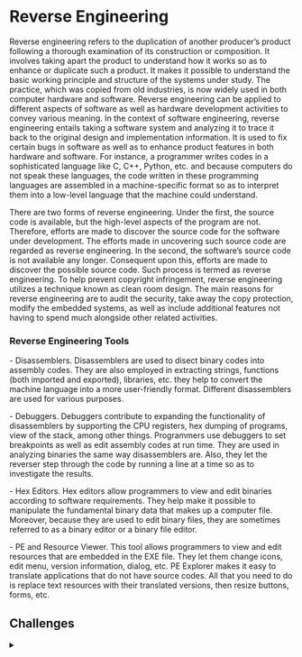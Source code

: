 <H1>Reverse Engineering</H1>
<p></p>
Reverse engineering refers to the duplication of another producer’s product following a thorough examination of its construction or composition. It involves taking apart the product to understand how it works so as to enhance or duplicate such a product. It makes it possible to understand the basic working principle and structure of the systems under study. The practice, which was copied from old industries, is now widely used in both computer hardware and software. Reverse engineering can be applied to different aspects of software as well as hardware development activities to convey various meaning. In the context of software engineering, reverse engineering entails taking a software system and analyzing it to trace it back to the original design and implementation information. It is used to fix certain bugs in software as well as to enhance product features in both hardware and software. For instance, a programmer writes codes in a sophisticated language like C, C++, Python, etc. and because computers do not speak these languages, the code written in these programming languages are assembled in a machine-specific format so as to interpret them into a low-level language that the machine could understand.
<p></p>
There are two forms of reverse engineering. Under the first, the source code is available, but the high-level aspects of the program are not. Therefore, efforts are made to discover the source code for the software under development. The efforts made in uncovering such source code are regarded as reverse engineering. In the second, the software’s source code is not available any longer. Consequent upon this, efforts are made to discover the possible source code. Such process is termed as reverse engineering. To help prevent copyright infringement, reverse engineering utilizes a technique known as clean room design. The main reasons for reverse engineering are to audit the security, take away the copy protection, modify the embedded systems, as well as include additional features not having to spend much alongside other related activities.
<p></p>
<H3>Reverse Engineering Tools</H3>
<p></p>
- Disassemblers. Disassemblers are used to disect binary codes into assembly codes. They are also employed in extracting strings, functions (both imported and exported), libraries, etc. they help to convert the machine language into a more user-friendly format. Different disassemblers are used for various purposes.
<p></p>
- Debuggers. Debuggers contribute to expanding the functionality of disassemblers by supporting the CPU registers, hex dumping of programs, view of the stack, among other things. Programmers use debuggers to set breakpoints as well as edit assembly codes at run time. They are used in analyzing binaries the same way disassemblers are. Also, they let the reverser step through the code by running a line at a time so as to investigate the results.
<p></p>
- Hex Editors. Hex editors allow programmers to view and edit binaries according to software requirements. They help make it possible to manipulate the fundamental binary data that makes up a computer file. Moreover, because they are used to edit binary files, they are sometimes referred to as a binary editor or a binary file editor.
<p></p>
- PE and Resource Viewer. This tool allows programmers to view and edit resources that are embedded in the EXE file. They let them change icons, edit menu, version information, dialog, etc. PE Explorer makes it easy to translate applications that do not have source codes. All that you need to do is replace text resources with their translated versions, then resize buttons, forms, etc.
<p></p>
<H2>Challenges</H2>
<details>
    <summary></summary>
<p></p>
<details>
    <summary>CSC</summary>
<p></p>
<details>
    <summary>CSC - 2020</summary>
<p></p>
<a href="https://github.com/Shadow-Admins/Cyber_Club/blob/d4e6c186cedba8482ca3125110e45d9c25b89f01/Starting_Point/Reversing/Challenges/CSC_2020/Fishing_Sweepstakes/README.md" rel="nofollow">Fishing Sweepstakes</a>
<p></p>
Fishing Sweepstakes was a 50pt reversing challenge from the CSC 2020.
<p></p>
<hr>
<p></p>
<a href="https://github.com/Shadow-Admins/Cyber_Club/blob/3194fad44d9a60aeb45b084be48ac2ca6764d4ed/Starting_Point/Reversing/Challenges/CSC_2020/Granpa/README.md" rel="nofollow">Grandpa</a>
<p></p>
Grandpa was a series of reversing challenge from the CSC 2020 that were both worth 50pts.
<p></p>
<hr>
<p></p>
<a href="https://github.com/Shadow-Admins/Cyber_Club/blob/3194fad44d9a60aeb45b084be48ac2ca6764d4ed/Starting_Point/Reversing/Challenges/CSC_2020/is-this-java-1/README.md" rel="nofollow">is-this-a-java-1</a>
<p></p>
is-this-a-java-1 was a 50pt reversing challenge from the CSC 2020.
<p></p>
<hr>
<p></p>
<a href="https://github.com/Shadow-Admins/Cyber_Club/blob/3194fad44d9a60aeb45b084be48ac2ca6764d4ed/Starting_Point/Reversing/Challenges/CSC_2020/Password_Manager_3000/README.md" rel="nofollow">Password Manager 3000</a>
<p></p>
Password Manager 3000 was a 50pt reversing challenge from the CSC 2020.
<p></p>
<hr>
<p></p>
<a href="https://github.com/Shadow-Admins/Cyber_Club/blob/3194fad44d9a60aeb45b084be48ac2ca6764d4ed/Starting_Point/Reversing/Challenges/CSC_2020/USPS/README.md" rel="nofollow">USPS</a>
<p></p>
USPS was a 50pt reversing challenge from the CSC 2020.
<p></p>
<hr>
<p></p>
<a href="https://github.com/Shadow-Admins/Cyber_Club/blob/3194fad44d9a60aeb45b084be48ac2ca6764d4ed/Starting_Point/Reversing/Challenges/CSC_2020/Obfuscation_is_the_new_encryption/README.md" rel="nofollow">Obfuscation is the new encryption</a>
<p></p>
Obfuscation is the new encryption was a 50pt reversing challenge from the CSC 2020.
<p></p>
<hr>
<p></p>
<a href="https://github.com/Shadow-Admins/Cyber_Club/blob/47f1fce3c066902b552d53213a994e865691d9bb/Starting_Point/Reversing/Challenges/CSC_2020/Certified_G/README.md" rel="nofollow">Certified G</a>
<p></p>
Certified G was a 50pt reversing challenge from the CSC 2020.
<p></p>
<hr>
<p></p>
<a href="https://github.com/Shadow-Admins/Cyber_Club/blob/3194fad44d9a60aeb45b084be48ac2ca6764d4ed/Starting_Point/Reversing/Challenges/CSC_2020/Magic_Numbers_are_the_best_numbers/README.md" rel="nofollow">Magic Numbers are the best numbers</a>
<p></p>
Magic Numbers are the best numbers was a 50pt reversing challenge from the CSC 2020.
<p></p>
<hr>
<p></p>
<a href="https://github.com/Shadow-Admins/Cyber_Club/blob/3194fad44d9a60aeb45b084be48ac2ca6764d4ed/Starting_Point/Reversing/Challenges/CSC_2020/She_sells_PowerShells/README.md" rel="nofollow">She sells PowerShells</a>
<p></p>
She sells PowerShells was a 50pt reversing challenge from the CSC 2020.
<p></p>
<hr>
<p></p>
<a href="https://github.com/Shadow-Admins/Cyber_Club/blob/7d7c9543373c262d1499724f7dda6dff3219f132/Starting_Point/Reversing/Challenges/CSC_2020/Client_Side_Controls/README.md" rel="nofollow">Client Side Controls</a>
<p></p>
Client Side Controls was a series of reversing challenge from the CSC 2020. The first challenge was worth 50pts and the second was worth 100pts.
<p></p>
<hr>
<p></p>
<a href="https://github.com/Shadow-Admins/Cyber_Club/blob/11555c1a3c7ffded3ba3d5653e6f9d080bb27cb6/Starting_Point/Reversing/Challenges/CSC_2020/Decrypt_the_cRyPT0r/README.md" rel="nofollow">Decrypt the cRyPT0r</a>
<p></p>
Decrypt the cRyPT0r was a series of 5 reversing challenges from the CSC 2020. They were worth 150pts, 100pts, 350pts, 300pts and 200pts respectively.
<p></p>
<hr>
<p></p>
<a href="https://github.com/Shadow-Admins/Cyber_Club/blob/3194fad44d9a60aeb45b084be48ac2ca6764d4ed/Starting_Point/Reversing/Challenges/CSC_2020/The_Flag_is_in_this_Binary/README.md" rel="nofollow">The Flag is in this Binary</a>
<p></p>
The Flag is in this Binary was a 100pt reversing challenge from the CSC 2020.
<p></p>
<hr>
<p></p>
<a href="https://github.com/Shadow-Admins/Cyber_Club/blob/3194fad44d9a60aeb45b084be48ac2ca6764d4ed/Starting_Point/Reversing/Challenges/CSC_2020/Squinting/README.md" rel="nofollow">Squinting</a>
<p></p>
Squinting was a 150pt reversing challenge from the CSC 2020.
<p></p>
<hr>
<p></p>
<a href="https://github.com/Shadow-Admins/Cyber_Club/blob/47f1fce3c066902b552d53213a994e865691d9bb/Starting_Point/Reversing/Challenges/CSC_2020/armed-and-ready/README.md" rel="nofollow">armed-and-ready</a>
<p></p>
armed-and-ready was a 300pt reversing challenge from the CSC 2020.
<p></p>
<hr>
<p></p>
<a href="https://github.com/Shadow-Admins/Cyber_Club/blob/3194fad44d9a60aeb45b084be48ac2ca6764d4ed/Starting_Point/Reversing/Challenges/CSC_2020/Rev_your_Engines/README.md" rel="nofollow">Rev your Engines</a>
<p></p>
Rev your Engines was a 350pt reversing challenge from the CSC 2020.
<p></p>
<hr>
<p></p>
<a href="https://github.com/Shadow-Admins/Cyber_Club/blob/3194fad44d9a60aeb45b084be48ac2ca6764d4ed/Starting_Point/Reversing/Challenges/CSC_2020/halfaesed/README.md" rel="nofollow">halfaesed</a>
<p></p>
halfaesed was a 400pt reversing challenge from the CSC 2020.
<p></p>
<hr>
<p></p>
<a href="https://github.com/Shadow-Admins/Cyber_Club/blob/3194fad44d9a60aeb45b084be48ac2ca6764d4ed/Starting_Point/Reversing/Challenges/CSC_2020/Identify_and_decrypt/README.md" rel="nofollow">Identify and decrypt</a>
<p></p>
Identify and decrypt was a 900pt reversing challenge from the CSC 2020.
<p></p>
</details>
<p></p>
<details>
    <summary>CSC - 2021</summary>
<p></p>
<a href="https://github.com/Shadow-Admins/Cyber_Club/blob/ce182fef59e32c51d868c2f71522df28f44ad94d/Starting_Point/Reversing/Challenges/CSC_2021/Meet_Me_At_The_Coffee_Shop/README.md" rel="nofollow">Meet Me At The Coffee Shop</a>
<p></p>
Meet Me At The Coffee Shop was a 50pt reversing challenge from the CSC 2021.
<p></p>
<hr>
<p></p>
<a href="https://github.com/Shadow-Admins/Cyber_Club/blob/ce182fef59e32c51d868c2f71522df28f44ad94d/Starting_Point/Reversing/Challenges/CSC_2021/Crypter/README.md" rel="nofollow">Crypter</a>
<p></p>
Crypter was a 100pt reversing challenge from the CSC 2021.
<p></p>
<hr>
<p></p>
<a href="https://github.com/Shadow-Admins/Cyber_Club/blob/ce182fef59e32c51d868c2f71522df28f44ad94d/Starting_Point/Reversing/Challenges/CSC_2021/RevDistractor/README.md" rel="nofollow">RevDistractor</a>
<p></p>
RevDistractor was a 450pt reversing challenge from the CSC 2021.
<p></p>
<hr>
<p></p>
<a href="https://github.com/Shadow-Admins/Cyber_Club/blob/ce182fef59e32c51d868c2f71522df28f44ad94d/Starting_Point/Reversing/Challenges/CSC_2021/Some_Art/README.md" rel="nofollow">Some Art</a>
<p></p>
Some Art was a 600pt reversing challenge from the CSC 2021.
<p></p>
<hr>
<p></p>
<a href="https://github.com/Shadow-Admins/Cyber_Club/blob/ce182fef59e32c51d868c2f71522df28f44ad94d/Starting_Point/Reversing/Challenges/CSC_2021/Funkellally_Hard/README.md" rel="nofollow">Funkellally Hard</a>
<p></p>
Funkellally Hard was a 1800pt reversing challenge from the CSC 2021.
<p></p>
</details>
</details>
<details>
    <summary>HTB Cyber Apocalypse 2021</summary>
<p></p>
<hr>
<p></p>
<a href="https://github.com/Shadow-Admins/Cyber_Club/blob/9cd3a371b43385e733f3835069e76d6b84ce6a26/Starting_Point/Reversing/Challenges/HTB_Cyber_apocalypse_2021/Alienware/README.md" rel="nofollow">Alienware</a>
<p></p>
Alienware was a 300pt reversing challenge from the Hack The Box Cyber Apocalypse 2021.
<p></p>
<hr>
<p></p>
<a href="https://github.com/Shadow-Admins/Cyber_Club/blob/9cd3a371b43385e733f3835069e76d6b84ce6a26/Starting_Point/Reversing/Challenges/HTB_Cyber_apocalypse_2021/Authenticator/README.md" rel="nofollow">Authenticator</a>
<p></p>
Authenticator was a 300pt reversing challenge from the Hack The Box Cyber Apocalypse 2021.
<p></p>
<hr>
<p></p>
<a href="https://github.com/Shadow-Admins/Cyber_Club/blob/9cd3a371b43385e733f3835069e76d6b84ce6a26/Starting_Point/Reversing/Challenges/HTB_Cyber_apocalypse_2021/Passphrase/README.md" rel="nofollow">Passphrase</a>
<p></p>
Passphrase was a 300pt reversing challenge from the Hack The Box Cyber Apocalypse 2021.
<p></p>
</details>
